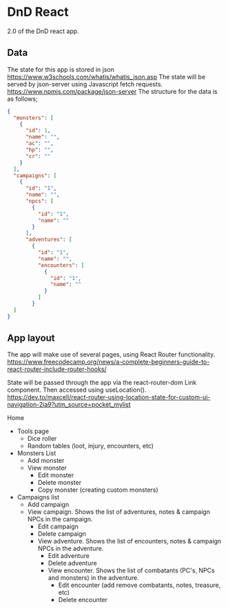 # DnD React
 2.0 of the DnD react app.

 ## Data
 The state for this app is stored in json https://www.w3schools.com/whatis/whatis_json.asp
 The state will be served by json-server using Javascript fetch requests. https://www.npmjs.com/package/json-server
The structure for the data is as follows;
```json
{
  "monsters": [
    {
      "id": 1,
      "name": "",
      "ac": "",
      "hp": "",
      "cr": ""
    }
  ],
  "campaigns": [
    {
      "id": "1",
      "name": "",
      "npcs": [
        {
          "id": "1",
          "name": ""
        }
      ],
      "adventures": [
        {
          "id": "1",
          "name": "",
          "encounters": [
            {
              "id": "1",
              "name": ""
            }
          ]
        }
  ]
}
```
## App layout
The app will make use of several pages, using React Router functionality. https://www.freecodecamp.org/news/a-complete-beginners-guide-to-react-router-include-router-hooks/

State will be passed through the app via the react-router-dom Link component. Then accessed using useLocation(). https://dev.to/maxcell/react-router-using-location-state-for-custom-ui-navigation-2ia9?utm_source=pocket_mylist

Home
* Tools page
    * Dice roller
    * Random tables (loot, injury, encounters, etc)
* Monsters List
    * Add monster
    * View monster
        * Edit monster
        * Delete monster
        * Copy monster (creating custom monsters)
* Campaigns list
    * Add campaign
    * View campaign. Shows the list of adventures, notes & campaign NPCs in the campaign.
        * Edit campaign
        * Delete campaign
        * View adventure. Shows the list of encounters, notes & campaign NPCs in the adventure.
            * Edit adventure
            * Delete adventure
            * View encounter. Shows the list of combatants (PC's, NPCs and monsters) in the adventure.
                * Edit encounter (add remove combatants, notes, treasure, etc)
                * Delete encounter
     
    
